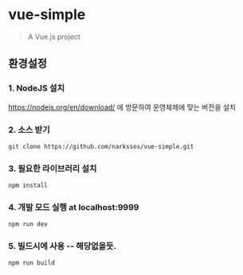 # vue-simple

> A Vue.js project

## 환경설정

### 1. NodeJS 설치
https://nodejs.org/en/download/ 에 방문하여 운영체제에 맞는 버전을 설치


### 2. 소스 받기
``` bash
git clone https://github.com/narkssos/vue-simple.git
```

### 3. 필요한 라이브러리 설치
``` bash
npm install
```

### 4. 개발 모드 실행  at localhost:9999

``` bash
npm run dev
```

### 5. 빌드시에 사용 -- 해당없을듯.
``` bash
npm run build
```
